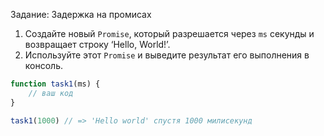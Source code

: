 Задание: Задержка на промисах

1. Создайте новый `Promise`, который разрешается через `ms` секунды и возвращает строку ‘Hello, World!’.
2. Используйте этот `Promise` и выведите результат его выполнения в консоль.

```js
function task1(ms) {
    // ваш код
}

task1(1000) // => 'Hello world' спустя 1000 милисекунд
```
